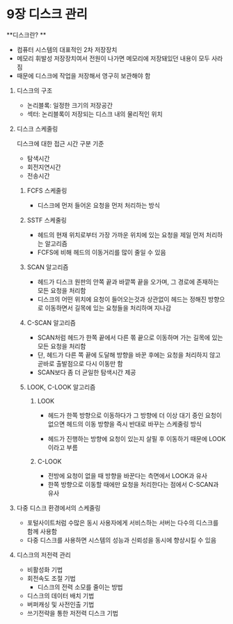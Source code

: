 # 9장 디스크 관리

**디스크란? **

- 컴퓨터 시스템의 대표적인 2차 저장장치
- 메모리 휘발성 저장장치여서 전원이 나가면 메모리에 저장돼있던 내용이 모두 사라짐
- 때문에 디스크에 작업을 저장해서 영구히 보관해야 함



1. 디스크의 구조

   - 논리블록: 일정한 크기의 저장공간
   - 섹터: 논리블록이 저장되는 디스크 내의 물리적인 위치

2. 디스크 스케줄링

   디스크에 대한 접근 시간 구분 기준

   - 탐색시간
   - 회전지연시간
   - 전송시간

   1. FCFS 스케줄링
      
      - 디스크에 먼저 들어온 요청을 먼저 처리하는 방식
      
   2. SSTF 스케줄링
      - 헤드의 현재 위치로부터 가장 가까운 위치에 있는 요청을 제일 먼저 처리하는 알고리즘
      - FCFS에 비해 헤드의 이동거리를 많이 줄일 수 있음
      
   3. SCAN 알고리즘

      - 헤드가 디스크 원판의 안쪽 끝과 바깥쪽 끝을 오가며, 그 경로에 존재하는 모든 요청을 처리함
      - 디스크의 어떤 위치에 요청이 들어오는것과 상관없이 헤드는 정해진 방향으로 이동하면서 길목에 있는 요청들을 처리하며 지나감

   4. C-SCAN 알고리즘

      - SCAN처럼 헤드가 한쪽 끝에서 다른 쪾 끝으로 이동하며 가는 길목에 있는 모든 요청을 처리함
      - 단, 헤드가 다른 쪽 끝에 도달해 방향을 바꾼 후에는 요청을 처리하지 않고 곧바로 출발점으로 다시 이동만 함
      - SCAN보다 좀 더 균일한 탐색시간 제공

   5. LOOK, C-LOOK 알고리즘

      1. LOOK

         - 헤드가 한쪽 방향으로 이동하다가 그 방향에 더 이상 대기 중인 요청이 없으면 헤드의 이동 방향을 즉시 반대로 바꾸는 스케줄링 방식

         - 헤드가 진행하는 방향에 요청이 있는지 살필 후 이동하기 때문에 LOOK이라고 부름

      2. C-LOOK

         - 전방에 요청이 없을 때 방향을 바꾼다는 측면에서 LOOK과 유사
         - 한쪽 방향으로 이동할 때에만 요청을 처리한다는 점에서 C-SCAN과 유사

3. 다중 디스크 환경에서의 스케줄링

   - 포털사이트처럼 수많은 동시 사용자에게 서비스하는 서버는 다수의 디스크를 함께 사용함
   - 다중 디스크를 사용하면 시스템의 성능과 신뢰성을 동시에 향상시킬 수 있음

4. 디스크의 저전력 관리

   - 비활성화 기법
   - 회전속도 조절 기법
     - 디스크의 전력 소모를 줄이는 방법
   - 디스크의 데이터 배치 기법
   - 버퍼캐싱 및 사전인출 기법
   - 쓰기전략을 통한 저전력 디스크 기법